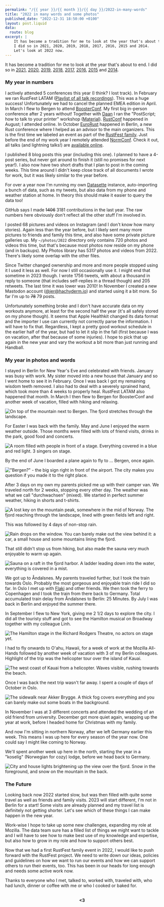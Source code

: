 ```yaml
---
permalink: "/{{ year }}/{{ month }}/{{ day }}/2022-in-many-words"
title: "2022 in many words and some photos"
published_date: "2022-12-31 18:50:00 +0100"
layout: post.liquid
data:
  route: blog
excerpt: |
    It has become a tradition for me to look at the year that's about to end.
    I did so in 2021, 2020, 2019, 2018, 2017, 2016, 2015 and 2014.
    Let's look at 2022 now.
---
```


It has become a tradition for me to look at the year that's about to end.
I did so in
[2021](/2021/12/31/2021-in-many-words/),
[2020](/2020/12/31/2020-in-many-words/),
[2019](/2019/12/30/2019-in-many-words/),
[2018](/2018/12/27/2018-in-many-words/),
[2017](/2017/12/31/2017-in-many-words/),
[2016](/2016/12/31/2016-in-many-words/),
[2015](/2015/12/31/2015-in-many-words/)
and [2014](/2014/12/29/2014-in-many-words/).

### My year in numbers

I actively attended 5 conferences this year (I think? I lost track).
In February we ran RustFest LATAM ([Playlist of all talk recordings](https://www.youtube.com/watch?v=CYeg8dB_68o&list=PL85XCvVPmGQiT5Ug60zPQ_t9j3dHyawcy)).
This was a huge success!
Unfortunately we had to cancel the planned EMEA edition in April.
In March I flew to Bergen to attend [BoosterConf](https://2022.boosterconf.no/).
My first big in-person conference after 2 years without!
Together with [Daan](https://twitter.com/daan_van_berkel) I ran the "PostScript; how to talk to your printer" workshop
([Material](https://fifth-postulate.nl/postscript-whisperer/guide/index.html)).
[RustConf](https://rustconf.com/) happened in August; I attended online.
In October [EuroRust](https://eurorust.eu/) happened in Berlin, a new Rust conference where I helped as an advisor to the main organizers.
This is the first time we labeled an event as part of the [RustFest family](https://rustfest.world/).
Just before the end of my work year I remotely attended [NormConf](https://normconf.com/).
Check it out, all talks (and lightning talks!) are [available online](https://www.youtube.com/@normconf).

I published 8 blog posts this year (including this one).
I planned to have a 4-post series, but never got around to finish it (still no promises for next year!).
I also now have two short drafts that I plan to post in the coming weeks.
This time around I didn't keep close track of all documents I wrote for work,
but it was likely similar to the year before.

For over a year now I'm running my own [Datasette] instance, auto-importing a bunch of data, such as my tweets,
but also data from my phone and weather station at home.
In theory this should make it easier to query the data too!

GitHub says I made ~~1406~~ 3181 contributions in the last year.
The raw numbers here obviously don't reflect all the other stuff I'm involved in.

I posted 68 pictures and videos on Instagram (and I don't know how many stories).
Again less than the year before, but I likely sent many more pictures to friends and family this time,
and also have some private picture galleries up.
My `~/photos/2022` directory only contains 720 photos and videos this time,
but that's because most photos now reside on my phone (and in backups).
My Photos library has 5317 photos and videos from 2022. There's likely some overlap with the other files.

Since Twitter changed ownership and more and more people stopped using it I used it less as well.
For now I still occasionally use it. I might end that sometime in 2023 though.
I wrote 1756 tweets, with about a thousand in reply to someone (that includes self-replies in a thread though) and 205 retweets.
The last time it was lower was 2010!
In November I created a new Mastodon account ([@jer@hachyderm.io](https://hachyderm.io/@jer)) and started using it a bit more.
So far I'm up to ~~78~~ 79 posts.

Unfortunately something broke and I don't have accurate data on my workouts anymore, at least for the second half the year (it's all safely stored on my phone though).
It seems that Apple Healthkit changed its data format and the importer I use can currently not correctly parse the information.
I will have to fix that.
Regardless, I kept a pretty good workout schedule in the earlier half of the year,
but had to let it slip in the fall (first because I was on vacation, after that because of some injuries).
I hope to pick that up again in the new year and vary the workout a bit more than just running and Handball.

[datasette]: https://datasette.io/

### My year in photos and words

I stayed in Berlin for New Year's Eve and celebrated with friends.
January was busy with work.
My sister moved into a new house that January and so I went home to see it in February.
Once I was back I got my remaining wisdom teeth removed.
I also had to deal with a severely sprained hand, which took more than 4 weeks to properly heal.
RustFest LATAM also happened that month.
In March I then flew to Bergen for BoosterConf and another week of vacation, filled with hiking and relaxing.

![On top of the mountain next to Bergen. The fjord stretches through the landscape.](https://tmp.fnordig.de/blog/2022/IMG_1284.jpeg)

For Easter I was back with the family.
May and June I enjoyed the warm weather outside.
Those months were filled with lots of friend visits, drinks in the park, good food and concerts.

![A room filled with people in front of a stage. Everything covered in a blue and red light. 3 singers on stage.](https://tmp.fnordig.de/blog/2022/IMG_1796.jpeg)

By the end of June I boarded a plane again to fly to ... Bergen, once again.

!["Bergen?" - the big sign right in front of the airport. The city makes you question if you made it to the right place.](https://tmp.fnordig.de/blog/2022/IMG_2055.jpeg)

After 3 days on my own my parents picked me up with their camper van.
We traveled north for 2 weeks, stopping every other day.
The weather was what we call "durchwachsen" (mixed).
We started in perfect summer weather, hiking in shorts and t-shirts.

![A lost key on the mountain peak, somewhere in the mid of Norway. The fjord reaching through the landscape, lined with green fields left and right.](https://tmp.fnordig.de/blog/2022/DEEA24D3-140F-4FD0-A84B-FA55F3F6EEED.jpeg)

This was followed by 4 days of non-stop rain.

![Rain drops on the window. You can barely make out the view behind it: a car, a small house and some mountains lining the fjord.](https://tmp.fnordig.de/blog/2022/IMG_2634.jpeg)

That still didn't stop us from hiking, but also made the sauna very much enjoyable to warm up again.

![Sauna on a raft in the fjord harbor. A ladder leading down into the water, everything is covered in a mist.](https://tmp.fnordig.de/blog/2022/IMG_2758.jpeg)

We got up to Åndalsnes.
My parents traveled further, but I took the train towards Oslo.
Probably the most gorgeous and enjoyable train ride I did so far.
In Oslo I met up with [Flaki](https://flaki.social/@flaki) and other friends.
We then took the ferry to Copenhagen and I took the train from there back to Germany.
Total accumulated train delay from Åndalsnes to Berlin: 25 Minutes.
By July I was back in Berlin and enjoyed the summer there.

In September I flew to New York, giving me 2 1/2 days to explore the city.
I did all the touristy stuff and got to see the Hamilton musical on Broadway together with my colleague Linh.

![The Hamilton stage in the Richard Rodgers Theatre, no actors on stage yet.](https://tmp.fnordig.de/blog/2022/IMG_3532.jpeg)

I had to fly onwards to O'ahu, Hawaii, for a week of work at the Mozilla All-Hands followed by another week of vacation with 3 of my Berlin colleagues.
Highlight of the trip was the helicopter tour over the island of Kauai.

![The west coast of Kauai from a helicopter. Waves visible, rushing towards the beach.](https://tmp.fnordig.de/blog/2022/IMG_3942.jpeg)

Once I was back the next trip wasn't far away.
I spent a couple of days of October in Oslo.

![The sidewalk near Akker Brygge. A thick fog covers everything and you can barely make out some boats in the background.](https://tmp.fnordig.de/blog/2022/IMG_4286.jpeg)

In November I was at 3 different concerts and attended the wedding of an old friend from university.
December got more quiet again, wrapping up the year at work, before I headed home for Christmas with my family.

And now I'm sitting in northern Norway, after we left Germany earlier this week.
This means I was up here for every season of the year now.
One could say I might like coming to Norway.

We'll spent another week up here in the north, starting the year in a "koselig" (Norwegian for cozy) lodge,
before we head back to Germany.

![City and house lights brightening up the view over the fjord. Snow in the foreground, and snow on the mountain in the back.](https://tmp.fnordig.de/blog/2022/IMG_4759.jpeg)

### The Future

Looking back now 2022 started slow, but was then filled with quite some travel as well as friends and family visits.
2023 will start different, I'm not in Berlin for a start!
Some visits are already planned and my travel list is definitely not getting shorter.
Let's see which of these things I can make happen in the new year.

Work-wise I hope to take up some new challenges, expanding my role at Mozilla.
The data team sure has a filled list of things we might want to tackle
and I will have to see how to make best use of my knowledge and expertise,
but also how to grow in my role and how to support others best.

Now that we had a first RustFest family event in 2022, I would like to push forward with the RustFest project.
We need to write down our ideas, policies and guidelines on how we want to run our events
and how we can support others to run their events, too.
This has been in our heads for long enough and needs some active work now.

Thanks to everyone who I met, talked to, worked with, traveled with, who had lunch, dinner or coffee with me or who I cooked or baked for.

<br>
<div style="text-align:center">
<strong>&lt;3</strong>
</div>
